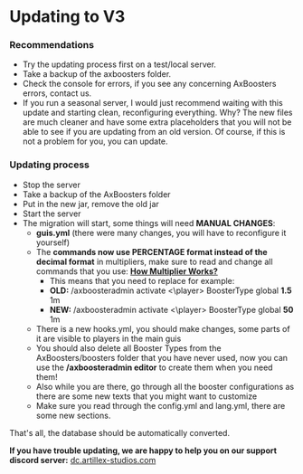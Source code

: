 # Updating to V3

### Recommendations
- Try the updating process first on a test/local server.
- Take a backup of the axboosters folder.
- Check the console for errors, if you see any concerning AxBoosters errors, contact us.
- If you run a seasonal server, I would just recommend waiting with this update and starting clean, reconfiguring everything. Why? The new files are much cleaner and have some extra placeholders that you will not be able to see if you are updating from an old version. Of course, if this is not a problem for you, you can update.

### Updating process
- Stop the server
- Take a backup of the AxBoosters folder
- Put in the new jar, remove the old jar
- Start the server
- The migration will start, some things will need **MANUAL CHANGES**:
  - **guis.yml** (there were many changes, you will have to reconfigure it yourself)
  - The **commands now use PERCENTAGE format instead of the decimal format** in multipliers, make sure to read and change all commands that you use: **[How Multiplier Works?](AxBoosters-How-Multiplier-Works.md)**
    - This means that you need to replace for example:
    - **OLD:** /axboosteradmin activate <\player> BoosterType global **1.5** 1m
    - **NEW:** /axboosteradmin activate <\player> BoosterType global **50** 1m
  - There is a new hooks.yml, you should make changes, some parts of it are visible to players in the main guis
  - You should also delete all Booster Types from the AxBoosters/boosters folder that you have never used, now you can use the **/axboosteradmin editor** to create them when you need them!
  - Also while you are there, go through all the booster configurations as there are some new texts that you might want to customize
  - Make sure you read through the config.yml and lang.yml, there are some new sections.

That's all, the database should be automatically converted.

**If you have trouble updating, we are happy to help you on our support discord server:** [dc.artillex-studios.com](https://dc.artillex-studios.com/)